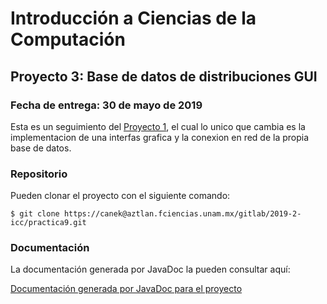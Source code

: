 Introducción a Ciencias de la Computación
=========================================

Proyecto 3: Base de datos de distribuciones GUI
-------------------------------

### Fecha de entrega: 30 de mayo de 2019

Esta es un seguimiento del [Proyecto 1](https://gitlab.com/alvaro-ramirez/proyecto-1-de-introduccion-a-ciencias-de-la-computacion), el cual lo unico que cambia es la implementacion de una interfas grafica y la conexion en red de la propia base de datos.


### Repositorio

Pueden clonar el proyecto con el siguiente comando:

```shell
$ git clone https://canek@aztlan.fciencias.unam.mx/gitlab/2019-2-icc/practica9.git
```

### Documentación

La documentación generada por JavaDoc la pueden consultar aquí:

[Documentación generada por JavaDoc para el proyecto](https://todavia.espera)
